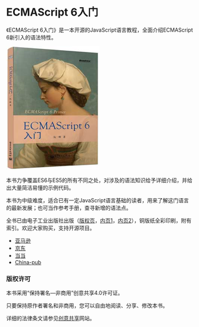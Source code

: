 # ECMAScript 6入门

《ECMAScript 6入门》是一本开源的JavaScript语言教程，全面介绍ECMAScript 6新引入的语法特性。

[![cover](images/cover_thumbnail.jpg)](images/cover.jpg)

本书力争覆盖ES6与ES5的所有不同之处，对涉及的语法知识给予详细介绍，并给出大量简洁易懂的示例代码。

本书为中级难度，适合已有一定JavaScript语言基础的读者，用来了解这门语言的最新发展；也可当作参考手册，查寻新增的语法点。

全书已由电子工业出版社出版（[版权页](images/copyright.png)，[内页1](images/page1.png)，[内页2](images/page2.png)），铜版纸全彩印刷，附有索引。欢迎大家购买，支持开源项目。

- [亚马逊](http://www.amazon.cn/%E5%9B%BE%E4%B9%A6/dp/B00MQKRLD6/)
- [京东](http://item.jd.com/11526272.html)
- [当当](http://product.dangdang.com/23546442.html)
- [China-pub](http://product.china-pub.com/4284817)

### 版权许可

本书采用“保持署名—非商用”创意共享4.0许可证。

只要保持原作者署名和非商用，您可以自由地阅读、分享、修改本书。

详细的法律条文请参见[创意共享](http://creativecommons.org/licenses/by-nc/4.0/)网站。
